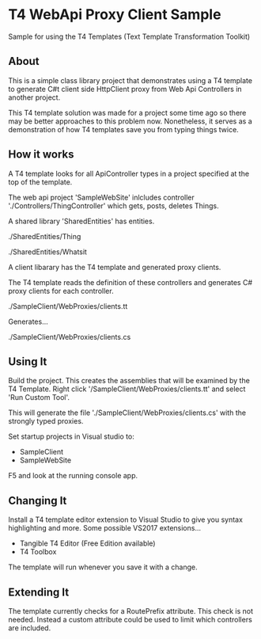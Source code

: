 # T4 WebApi Proxy Client Sample

Sample for using the T4 Templates (Text Template Transformation Toolkit)


## About

This is a simple class library project that demonstrates 
using a T4 template to generate C#t client side HttpClient proxy from Web Api Controllers in another project. 

This T4 template solution was made for a project some time ago so there may be better approaches to this problem now. 
Nonetheless, it serves as a demonstration of how T4 templates save you from typing things twice.

## How it works

A T4 template looks for all ApiController types in a project specified at the top of the template.

The web api project 'SampleWebSite' inlcludes controller './Controllers/ThingController' which 
gets, posts, deletes Things.

A shared library 'SharedEntities' has entities.

./SharedEntities/Thing

./SharedEntities/Whatsit

A client libarary has the T4 template and generated proxy clients.

The T4 template reads the definition of these controllers and generates C# proxy clients for each controller.

./SampleClient/WebProxies/clients.tt

Generates...

./SampleClient/WebProxies/clients.cs

## Using It

Build the project. This creates the assemblies that will be examined by the T4 Template.
Right click '/SampleClient/WebProxies/clients.tt' and select 'Run Custom Tool'.

This will generate the file './SampleClient/WebProxies/clients.cs' with the strongly typed proxies.

Set startup projects in Visual studio to:
- SampleClient
- SampleWebSite

F5 and look at the running console app.


## Changing It

Install a T4 template editor extension to Visual Studio to give 
you syntax highlighting and more. Some possible VS2017 extensions...

- Tangible T4 Editor (Free Edition available)
- T4 Toolbox

The template will run whenever you save it with a change.

## Extending It

The template currently checks for a RoutePrefix attribute. This check is not needed. Instead a custom attribute
could be used to limit which controllers are included.
